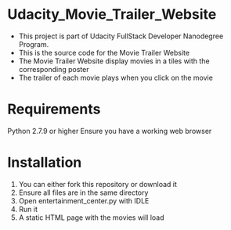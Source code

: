 # Udacity_Movie_Trailer_Website

- This project is part of Udacity FullStack Developer Nanodegree Program.
- This is the source code for the Movie Trailer Website
- The Movie Trailer Website display movies in a tiles with the corresponding poster
- The trailer of each movie plays when you click on the movie 

# Requirements

Python 2.7.9 or higher
Ensure you have a working web browser

# Installation 

1. You can either fork this repository or download it
2. Ensure all files are in the same directory
3. Open entertainment_center.py with IDLE
4. Run it
5. A static HTML page with the movies will load


